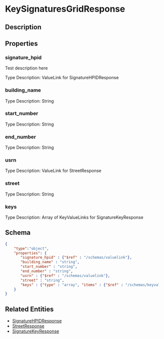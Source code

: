 # KeySignaturesGridResponse
## Description

## Properties
### signature_hpid
Test description here

Type Description: ValueLink for SignatureHPIDResponse
### building_name


Type Description: String
### start_number


Type Description: String
### end_number


Type Description: String
### usrn


Type Description: ValueLink for StreetResponse
### street


Type Description: String
### keys


Type Description: Array of KeyValueLinks for SignatureKeyResponse

## Schema
```json
{
    "type":"object",
    "properties": {
       "signature_hpid" : {"$ref" : "/schemas/valuelink"},
       "building_name" : "string",
       "start_number" : "string",
       "end_number" : "string",
       "usrn" : {"$ref" : "/schemas/valuelink"},
       "street" : "string",
       "keys" : {"type" : "array", "items" : {"$ref" : "/schemas/keyvaluelink"}}
    }
}
```

## Related Entities
- [SignatureHPIDResponse](SignatureHPIDResponse.md)
- [StreetResponse](StreetResponse.md)
- [SignatureKeyResponse](SignatureKeyResponse.md)

